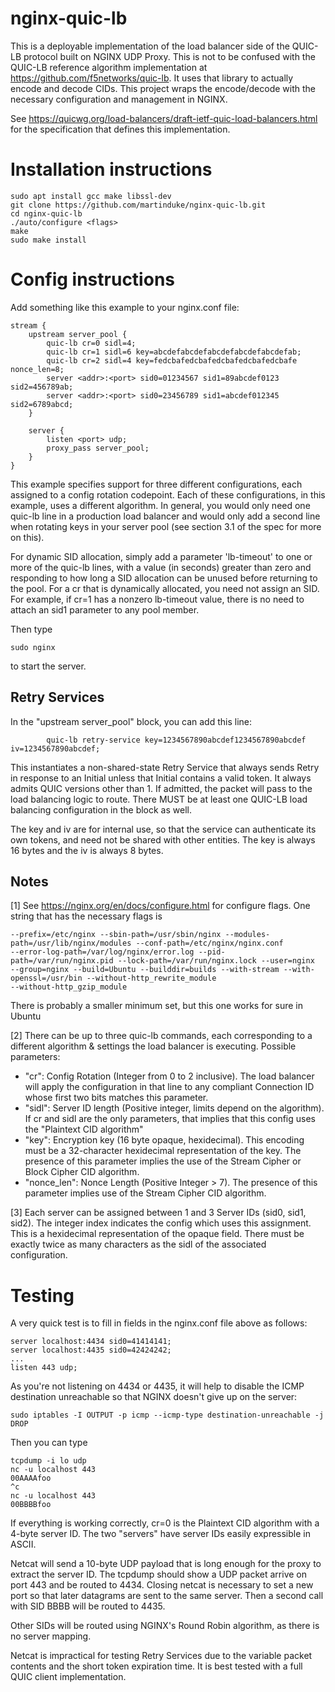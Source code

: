 # nginx-quic-lb
This is a deployable implementation of the load balancer side of the QUIC-LB protocol built on NGINX UDP Proxy. This is not to be confused with the QUIC-LB reference algorithm implementation at https://github.com/f5networks/quic-lb. It uses that library to actually encode and decode CIDs. This project wraps the encode/decode with the necessary configuration and management in NGINX.

See https://quicwg.org/load-balancers/draft-ietf-quic-load-balancers.html for the specification that defines this implementation.

# Installation instructions

```
sudo apt install gcc make libssl-dev
git clone https://github.com/martinduke/nginx-quic-lb.git
cd nginx-quic-lb
./auto/configure <flags>
make
sudo make install
```

# Config instructions
Add something like this example to your nginx.conf file:

```
stream {
    upstream server_pool {
        quic-lb cr=0 sidl=4;
        quic-lb cr=1 sidl=6 key=abcdefabcdefabcdefabcdefabcdefab; 
        quic-lb cr=2 sidl=4 key=fedcbafedcbafedcbafedcbafedcbafe nonce_len=8;
        server <addr>:<port> sid0=01234567 sid1=89abcdef0123 sid2=456789ab;
        server <addr>:<port> sid0=23456789 sid1=abcdef012345 sid2=6789abcd;
    }
 
    server {
        listen <port> udp;
        proxy_pass server_pool;
    }
}
```

This example specifies support for three different configurations, each assigned to a config rotation codepoint. Each of these configurations, in this example, uses a different algorithm. In general, you would only need one quic-lb line in a production load balancer and would only add a second line when rotating keys in your server pool (see section 3.1 of the spec for more on this).

For dynamic SID allocation, simply add a parameter 'lb-timeout' to one or more
of the quic-lb lines, with a value (in seconds) greater than zero and responding
to how long a SID allocation can be unused before returning to the pool. For a
cr that is dynamically allocated, you need not assign an SID. For example, if
cr=1 has a nonzero lb-timeout value, there is no need to attach an sid1
parameter to any pool member.

Then type

```
sudo nginx
```

to start the server.

## Retry Services

In the "upstream server_pool" block, you can add this line:

```
        quic-lb retry-service key=1234567890abcdef1234567890abcdef iv=1234567890abcdef;
```

This instantiates a non-shared-state Retry Service that always sends Retry in
response to an Initial unless that Initial contains a valid token. It always
admits QUIC versions other than 1. If admitted, the packet will pass to the
load balancing logic to route. There MUST be at least one QUIC-LB load
balancing configuration in the block as well.

The key and iv are for internal use, so that the service can authenticate its
own tokens, and need not be shared with other entities. The key is always
16 bytes and the iv is always 8 bytes.

## Notes
[1] See https://nginx.org/en/docs/configure.html for configure flags. One string that has the necessary flags is

```
--prefix=/etc/nginx --sbin-path=/usr/sbin/nginx --modules-path=/usr/lib/nginx/modules --conf-path=/etc/nginx/nginx.conf
--error-log-path=/var/log/nginx/error.log --pid-path=/var/run/nginx.pid --lock-path=/var/run/nginx.lock --user=nginx
--group=nginx --build=Ubuntu --builddir=builds --with-stream --with-openssl=/usr/bin --without-http_rewrite_module
--without-http_gzip_module
```
There is probably a smaller minimum set, but this one works for sure in Ubuntu

[2] There can be up to three quic-lb commands, each corresponding to a different algorithm & settings the load balancer is executing. Possible parameters:
* "cr": Config Rotation (Integer from 0 to 2 inclusive). The load balancer will apply the configuration in that line to any compliant Connection ID whose first two bits matches this parameter.
* "sidl": Server ID length (Positive integer, limits depend on the algorithm). If cr and sidl are the only parameters, that implies that this config uses the "Plaintext CID algorithm"
* "key": Encryption key (16 byte opaque, hexidecimal). This encoding must be a 32-character hexidecimal representation of the key. The presence of this parameter implies the use of the Stream Cipher or Block Cipher CID algorithm.
* "nonce_len": Nonce Length (Positive Integer > 7). The presence of this parameter implies use of the Stream Cipher CID algorithm.

[3] Each server can be assigned between 1 and 3 Server IDs (sid0, sid1, sid2). The integer index indicates the config which uses this assignment. This is a hexidecimal representation of the opaque field. There must be exactly twice as many characters as the sidl of the associated configuration.

# Testing

A very quick test is to fill in fields in the nginx.conf file above as follows:

```
server localhost:4434 sid0=41414141;
server localhost:4435 sid0=42424242;
...
listen 443 udp;
```

As you're not listening on 4434 or 4435, it will help to disable the ICMP destination unreachable so that NGINX doesn't give up on the server:
```
sudo iptables -I OUTPUT -p icmp --icmp-type destination-unreachable -j DROP
```

Then you can type

```
tcpdump -i lo udp
nc -u localhost 443
00AAAAfoo
^c
nc -u localhost 443
00BBBBfoo
```

If everything is working correctly, cr=0 is the Plaintext CID algorithm with a 4-byte server ID. The two "servers" have server IDs easily expressible in ASCII.

Netcat will send a 10-byte UDP payload that is long enough for the proxy to extract the server ID. The tcpdump should show a UDP packet arrive on port 443 and be routed to 4434.
Closing netcat is necessary to set a new port so that later datagrams are sent to the same server.
Then a second call with SID BBBB will be routed to 4435.

Other SIDs will be routed using NGINX's Round Robin algorithm, as there is no server mapping.

Netcat is impractical for testing Retry Services due to the variable packet
contents and the short token expiration time. It is best tested with a full
QUIC client implementation.
